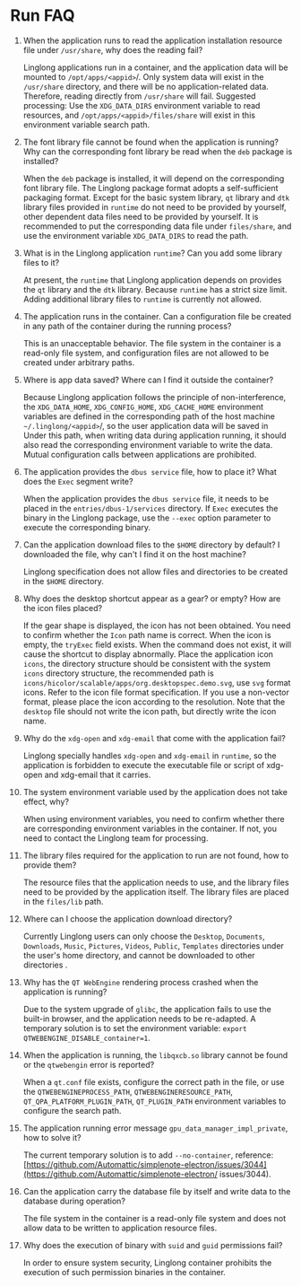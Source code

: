# Run FAQ

1. When the application runs to read the application installation resource file under `/usr/share`, why does the reading fail?

   Linglong applications run in a container, and the application data will be mounted to `/opt/apps/<appid>`/. Only system data will exist in the `/usr/share` directory, and there will be no application-related data. Therefore, reading directly from `/usr/share` will fail. Suggested processing: Use the `XDG_DATA_DIRS` environment variable to read resources, and `/opt/apps/<appid>/files/share` will exist in this environment variable search path.

2. The font library file cannot be found when the application is running? Why can the corresponding font library be read when the `deb` package is installed?

   When the `deb` package is installed, it will depend on the corresponding font library file. The Linglong package format adopts a self-sufficient packaging format. Except for the basic system library, `qt` library and `dtk` library files provided in `runtime` do not need to be provided by yourself, other dependent data files need to be provided by yourself. It is recommended to put the corresponding data file under `files/share`, and use the environment variable `XDG_DATA_DIRS` to read the path.

3. What is in the Linglong application `runtime`? Can you add some library files to it?

   At present, the `runtime` that Linglong application depends on provides the `qt` library and the `dtk` library. Because `runtime` has a strict size limit. Adding additional library files to `runtime` is currently not allowed.

4. The application runs in the container. Can a configuration file be created in any path of the container during the running process?

   This is an unacceptable behavior. The file system in the container is a read-only file system, and configuration files are not allowed to be created under arbitrary paths.

5. Where is app data saved? Where can I find it outside the container?

   Because Linglong application follows the principle of non-interference, the `XDG_DATA_HOME`, `XDG_CONFIG_HOME`, `XDG_CACHE_HOME` environment variables are defined in the corresponding path of the host machine `~/.linglong/<appid>`/, so the user application data will be saved in Under this path, when writing data during application running, it should also read the corresponding environment variable to write the data. Mutual configuration calls between applications are prohibited.

6. The application provides the `dbus service` file, how to place it? What does the `Exec` segment write?

   When the application provides the `dbus service` file, it needs to be placed in the `entries/dbus-1/services` directory. If `Exec` executes the binary in the Linglong package, use the `--exec` option parameter to execute the corresponding binary.

7. Can the application download files to the `$HOME` directory by default? I downloaded the file, why can't I find it on the host machine?

   Linglong specification does not allow files and directories to be created in the `$HOME` directory.

8. Why does the desktop shortcut appear as a gear? or empty? How are the icon files placed?

    If the gear shape is displayed, the icon has not been obtained. You need to confirm whether the `Icon` path name is correct. When the icon is empty, the `tryExec` field exists. When the command does not exist, it will cause the shortcut to display abnormally. Place the application icon `icons`, the directory structure should be consistent with the system `icons` directory structure, the recommended path is `icons/hicolor/scalable/apps/org.desktopspec.demo.svg`, use `svg` format icons. Refer to the icon file format specification. If you use a non-vector format, please place the icon according to the resolution. Note that the `desktop` file should not write the icon path, but directly write the icon name.

9. Why do the `xdg-open` and `xdg-email` that come with the application fail?

    Linglong specially handles `xdg-open` and `xdg-email` in `runtime`, so the application is forbidden to execute the executable file or script of xdg-open and xdg-email that it carries.

10. The system environment variable used by the application does not take effect, why?

    When using environment variables, you need to confirm whether there are corresponding environment variables in the container. If not, you need to contact the Linglong team for processing.

11. The library files required for the application to run are not found, how to provide them?

    The resource files that the application needs to use, and the library files need to be provided by the application itself. The library files are placed in the `files/lib` path.

12. Where can I choose the application download directory?

    Currently Linglong users can only choose the `Desktop`, `Documents`, `Downloads`, `Music`, `Pictures`, `Videos`, `Public`, `Templates` directories under the user's home directory, and cannot be downloaded to other directories .

13. Why has the `QT WebEngine` rendering process crashed when the application is running?

    Due to the system upgrade of `glibc`, the application fails to use the built-in browser, and the application needs to be re-adapted. A temporary solution is to set the environment variable: `export QTWEBENGINE_DISABLE_container=1`.

14. When the application is running, the `libqxcb.so` library cannot be found or the `qtwebengin` error is reported?

    When a `qt.conf` file exists, configure the correct path in the file, or use the `QTWEBENGINEPROCESS_PATH`, `QTWEBENGINERESOURCE_PATH`, `QT_QPA_PLATFORM_PLUGIN_PATH`, `QT_PLUGIN_PATH` environment variables to configure the search path.

15. The application running error message `gpu_data_manager_impl_private`, how to solve it?

    The current temporary solution is to add `--no-container`, reference: [https://github.com/Automattic/simplenote-electron/issues/3044](https://github.com/Automattic/simplenote-electron/ issues/3044).

16. Can the application carry the database file by itself and write data to the database during operation?

    The file system in the container is a read-only file system and does not allow data to be written to application resource files.

17. Why does the execution of binary with `suid` and `guid` permissions fail?

    In order to ensure system security, Linglong container prohibits the execution of such permission binaries in the container.
